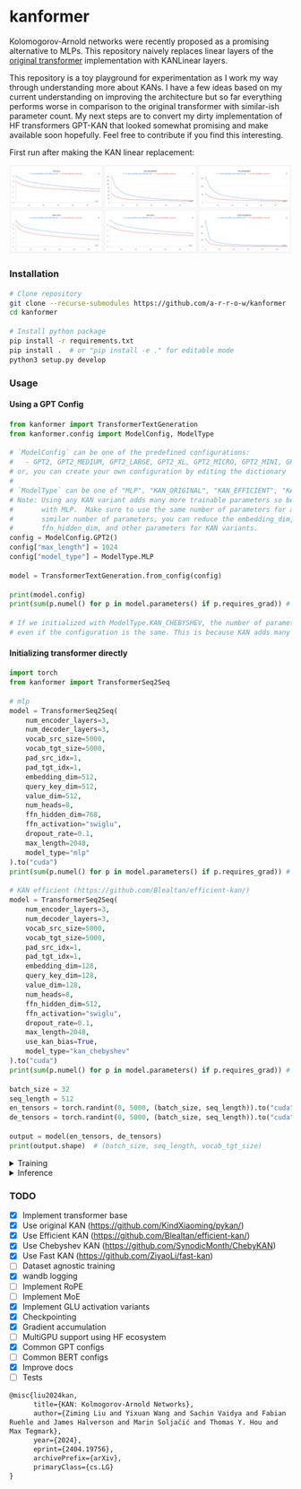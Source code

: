 # kanformer

Kolomogorov-Arnold networks were recently proposed as a promising alternative to MLPs. This repository naively replaces linear layers of the [original transformer](https://arxiv.org/abs/1706.03762) implementation with KANLinear layers.

This repository is a toy playground for experimentation as I work my way through understanding more about KANs. I have a few ideas based on my current understanding on improving the architecture but so far everything performs worse in comparison to the original transformer with similar-ish parameter count. My next steps are to convert my dirty implementation of HF transformers GPT-KAN that looked somewhat promising and make available soon hopefully. Feel free to contribute if you find this interesting.

First run after making the KAN linear replacement:

![initial.png](./assets/initial.png)

### Installation

```bash
# Clone repository
git clone --recurse-submodules https://github.com/a-r-r-o-w/kanformer
cd kanformer

# Install python package
pip install -r requirements.txt
pip install .  # or "pip install -e ." for editable mode
python3 setup.py develop
```

### Usage

#### Using a GPT Config

```py
from kanformer import TransformerTextGeneration
from kanformer.config import ModelConfig, ModelType

# `ModelConfig` can be one of the predefined configurations:
#   - GPT2, GPT2_MEDIUM, GPT2_LARGE, GPT2_XL, GPT2_MICRO, GPT2_MINI, GPT2_NANO
# or, you can create your own configuration by editing the dictionary
#
# `ModelType` can be one of "MLP", "KAN_ORIGINAL", "KAN_EFFICIENT", "KAN_CHEBYSHEV", "KAN_FAST"
# Note: Using any KAN variant adds many more trainable parameters so be careful when comparing
#       with MLP.  Make sure to use the same number of parameters for a fair comparison. To get
#       similar number of parameters, you can reduce the embedding_dim, query_key_dim, value_dim,
#       ffn_hidden_dim, and other parameters for KAN variants.
config = ModelConfig.GPT2()
config["max_length"] = 1024
config["model_type"] = ModelType.MLP

model = TransformerTextGeneration.from_config(config)

print(model.config)
print(sum(p.numel() for p in model.parameters() if p.requires_grad)) # Parameters: 123,674,449

# If we initialized with ModelType.KAN_CHEBYSHEV, the number of parameters would be 656,294,400
# even if the configuration is the same. This is because KAN adds many more trainable parameters.
```

#### Initializing transformer directly

```py
import torch
from kanformer import TransformerSeq2Seq

# mlp
model = TransformerSeq2Seq(
    num_encoder_layers=3,
    num_decoder_layers=3,
    vocab_src_size=5000,
    vocab_tgt_size=5000,
    pad_src_idx=1,
    pad_tgt_idx=1,
    embedding_dim=512,
    query_key_dim=512,
    value_dim=512,
    num_heads=8,
    ffn_hidden_dim=768,
    ffn_activation="swiglu",
    dropout_rate=0.1,
    max_length=2048,
    model_type="mlp"
).to("cuda")
print(sum(p.numel() for p in model.parameters() if p.requires_grad)) # 21662720

# KAN efficient (https://github.com/Blealtan/efficient-kan/)
model = TransformerSeq2Seq(
    num_encoder_layers=3,
    num_decoder_layers=3,
    vocab_src_size=5000,
    vocab_tgt_size=5000,
    pad_src_idx=1,
    pad_tgt_idx=1,
    embedding_dim=128,
    query_key_dim=128,
    value_dim=128,
    num_heads=8,
    ffn_hidden_dim=512,
    ffn_activation="swiglu",
    dropout_rate=0.1,
    max_length=2048,
    use_kan_bias=True,
    model_type="kan_chebyshev"
).to("cuda")
print(sum(p.numel() for p in model.parameters() if p.requires_grad)) # 13331200

batch_size = 32
seq_length = 512
en_tensors = torch.randint(0, 5000, (batch_size, seq_length)).to("cuda")
de_tensors = torch.randint(0, 5000, (batch_size, seq_length)).to("cuda")

output = model(en_tensors, de_tensors)
print(output.shape)  # (batch_size, seq_length, vocab_tgt_size)
```

<details>
<summary> Training </summary>

Currently, there are various limitations with the codebase that will be improved soon. For experimentation, Multi30k has been hardcoded.

**model_type:** Can be one of "mlp", "kan_original", "kan_efficient", "kan_chebyshev" or "kan_fast".

```bash
# MLP
python3 main.py train \
  --num_encoder_layers=3 \
  --num_decoder_layers=3 \
  --vocab_src_size=5000 \
  --vocab_tgt_size=5000 \
  --pad_src_idx=-1 \
  --pad_tgt_idx=-1 \
  --embedding_dim=512 \
  --query_key_dim=512 \
  --value_dim=512 \
  --num_heads=8 \
  --ffn_hidden_dim=1024 \
  --ffn_activation="swiglu" \
  --use_pffn_bias \
  --use_final_linear_bias \
  --dropout_rate=0.1 \
  --max_length=32 \
  --weight_initialization_method="kaiming_uniform" \
  --learning_rate=1e-4 \
  --weight_decay=0.0001 \
  --batch_size=32 \
  --dataset_name="multi30k" \
  --epochs=20 \
  --seed=42 \
  --validation_epochs=1 \
  --checkpoint_path="checkpoints" \
  --experiment_name="en_de_translation_mlp" \
  --checkpoint_steps=5000 \
  --gradient_accumulation_steps=1 \
  --device="cuda:0" \
  --model_type="mlp" \
  --track_wandb

# Efficient KAN
python3 main.py train \
  --num_encoder_layers=3 \
  --num_decoder_layers=3 \
  --vocab_src_size=5000 \
  --vocab_tgt_size=5000 \
  --pad_src_idx=-1 \
  --pad_tgt_idx=-1 \
  --embedding_dim=128 \
  --query_key_dim=128 \
  --value_dim=128 \
  --num_heads=4 \
  --ffn_hidden_dim=256 \
  --ffn_activation="swiglu" \
  --use_kan_bias \
  --use_pffn_bias \
  --use_final_linear_bias \
  --dropout_rate=0.1 \
  --max_length=32 \
  --weight_initialization_method="kaiming_uniform" \
  --learning_rate=1e-4 \
  --weight_decay=0.0001 \
  --batch_size=32 \
  --dataset_name="multi30k" \
  --epochs=20 \
  --seed=42 \
  --validation_epochs=1 \
  --checkpoint_path="checkpoints" \
  --experiment_name="en_de_translation_kan_efficient" \
  --checkpoint_steps=5000 \
  --gradient_accumulation_steps=1 \
  --device="cuda:0" \
  --model_type="kan_efficient" \
  --track_wandb
```
</details>

<details>
<summary> Inference </summary>

```bash
python3 main.py inference \
  --checkpoint_path="checkpoints" \
  --experiment_name="en_de_translation_mlp_relu" \
  --input="A man in shorts and a Hawaiian shirt leans over the rail of a pilot boat, with fog and mountains in the background." \
  --top_p=0.7 \
  --temperature=1 \
  --sample \
  --max_length=100

# Output:
Input: A man in shorts and a Hawaiian shirt leans over the rail of a pilot boat, with fog and mountains in the background.
Output: <sos> ein mann in shorts und mit sonnenbrille lehnt sich über ein geländer des pp des grill s und einem motor blick über das blaues see . <eos>
Generated token indices: [0, 73, 93, 71, 731, 87, 90, 735, 995, 147, 207, 73, 1120, 326, 171, 326, 1387, 49, 87, 83, 557, 413, 207, 226, 1564, 1010, 14, 1]
```
</details>

### TODO

- [x] Implement transformer base
- [x] Use original KAN (https://github.com/KindXiaoming/pykan/)
- [x] Use Efficient KAN (https://github.com/Blealtan/efficient-kan/)
- [x] Use Chebyshev KAN (https://github.com/SynodicMonth/ChebyKAN)
- [x] Use Fast KAN (https://github.com/ZiyaoLi/fast-kan)
- [ ] Dataset agnostic training
- [x] wandb logging
- [ ] Implement RoPE
- [ ] Implement MoE
- [x] Implement GLU activation variants
- [x] Checkpointing
- [x] Gradient accumulation
- [ ] MultiGPU support using HF ecosystem
- [x] Common GPT configs
- [ ] Common BERT configs
- [x] Improve docs
- [ ] Tests

```
@misc{liu2024kan,
      title={KAN: Kolmogorov-Arnold Networks}, 
      author={Ziming Liu and Yixuan Wang and Sachin Vaidya and Fabian Ruehle and James Halverson and Marin Soljačić and Thomas Y. Hou and Max Tegmark},
      year={2024},
      eprint={2404.19756},
      archivePrefix={arXiv},
      primaryClass={cs.LG}
}
```

